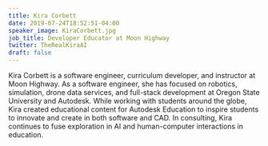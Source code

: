 ```yaml
---
title: Kira Corbett
date: 2019-07-24T18:52:51-04:00
speaker_image: KiraCorbett.jpg
job_title: Developer Educator at Moon Highway
twitter: TheRealKiraAI
draft: false
---
```


Kira Corbett is a software engineer, curriculum developer, and instructor at Moon Highway. As a software engineer, she has focused on robotics, simulation, drone data services, and full-stack development at Oregon State University and Autodesk. While working with students around the globe, Kira created educational content for Autodesk Education to inspire students to innovate and create in both software and CAD. In consulting, Kira continues to fuse exploration in AI and human-computer interactions in education.
